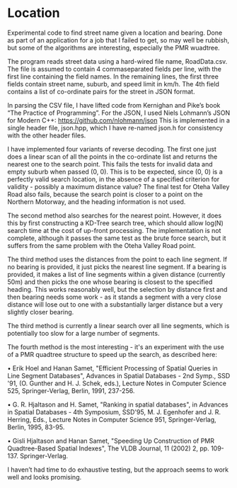 # Location
Experimental code to find street name given a location and bearing. Done as part of an application for a job that I failed to get, so may well be rubbish, but some of the algorithms are interesting, especially the PMR wuadtree.

The program reads street data using a hard-wired file name, RoadData.csv. The file is assumed to contain 4 commaseparated
fields per line, with the first line containing the field names. In the remaining lines, the
first three fields contain street name, suburb, and speed limit in km/h. The 4th field contains a list
of co-ordinate pairs for the street in JSON format.

In parsing the CSV file, I have lifted code from Kernighan and Pike’s book “The Practice of
Programming”. For the JSON, I used Niels Lohmann’s JSON for Modern C++:
https://github.com/nlohmann/json
This is implemented in a single header file, json.hpp, which I have re-named json.h for
consistency with the other header files.

I have implemented four variants of reverse decoding. The first one just does a linear scan of all
the points in the co-ordinate list and returns the nearest one to the search point. This fails the
tests for invalid data and empty suburb when passed (0, 0). This is to be expected, since (0, 0) is a
perfectly valid search location, in the absence of a specified criterion for validity - possibly a
maximum distance value? The final test for Oteha Valley Road also fails, because the search point
is closer to a point on the Northern Motorway, and the heading information is not used.

The second method also searches for the nearest point. However, it does this by first constructing
a KD-Tree search tree, which should allow log(N) search time at the cost of up-front processing.
The implementation is not complete, although it passes the same test as the brute force search,
but it suffers from the same problem with the Oteha Valley Road point.

The third method uses the distances from the point to each line segment. If no bearing is
provided, it just picks the nearest line segment. If a bearing is provided, it makes a list of line
segments within a given distance (currently 50m) and then picks the one whose bearing is closest
to the specified heading. This works reasonably well, but the selection by distance first and then
bearing needs some work - as it stands a segment with a very close distance will lose out to one
with a substantially larger distance but a very slightly closer bearing.

The third method is currently a linear search over all line segments, which is potentially too slow
for a large number of segments. 

The fourth method is the most interesting - it's an experiment with the use of a PMR
quadtree structure to speed up the search, as described here:

• Erik Hoel and Hanan Samet, "Efficient Processing of Spatial Queries in Line Segment
Databases", Advances in Spatial Databases - 2nd Symp., SSD '91, (O. Gunther and H. J. Schek,
eds.), Lecture Notes in Computer Science 525, Springer-Verlag, Berlin, 1991, 237-256.

• G. R. Hjaltason and H. Samet, "Ranking in spatial databases", in Advances in Spatial Databases -
4th Symposium, SSD'95, M. J. Egenhofer and J. R. Herring, Eds., Lecture Notes in Computer
Science 951, Springer-Verlag, Berlin, 1995, 83-95.

• Gisli Hjaltason and Hanan Samet, "Speeding Up Construction of PMR Quadtree-Based Spatial
Indexes", The VLDB Journal, 11 (2002) 2, pp. 109-137. Springer-Verlag.

I haven’t had time to do exhaustive testing, but the approach seems to work well and looks
promising.
